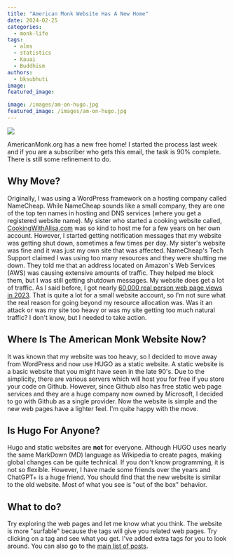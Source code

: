 ```yaml
---
title: "American Monk Website Has A New Home"
date: 2024-02-25
categories: 
  - monk-life
tags: 
  - alms
  - statistics
  - Kauai
  - Buddhism
authors: 
  - bksubhuti
image: 
featured_image: 

image: /images/am-on-hugo.jpg
featured_image: /images/am-on-hugo.jpg
---
```


[![](/images/am-on-hugo.jpg)](/images/am-on-hugo.jpg)

AmericanMonk.org has a new free home!  I started the process last week and if you are a subscriber who gets this email, the task is 90% complete.  There is still some refinement to do.  

## Why Move?
Originally, I was using a WordPress framework on a hosting company called NameCheap. While NameCheap sounds like a small company, they are one of the top ten names in hosting and DNS services (where you get a registered website name).  My sister who started a cooking website called, [CookingWithAlisa.com](https://cookingwithalisa.com) was so kind to host me for a few years on her own account.  However, I started getting notification messages that my website was getting shut down, sometimes a few times per day.  My sister's website was fine and it was just my own site that was affected.  NameCheap's Tech Support claimed I was using too many resources and they were shutting me down.  They told me that an address located on Amazon's Web Services (AWS) was causing extensive amounts of traffic.  They helped me block them, but I was still getting shutdown messages.  My website does get a lot of traffic.  As I said before, I got nearly [60,000 real person web page views in 2023](https://americanmonk.org/2023-year-stats-in-review/).  That is quite a lot for a small website account, so I'm not sure what the real reason for going beyond my resource allocation was.  Was it an attack or was my site too heavy or was my site getting too much natural traffic?  I don't know, but I needed to take action.

## Where Is The American Monk Website Now?
It was known that my website was too heavy, so I decided to move away from WordPress and now use HUGO as a static website.  A static website is a basic website that you might have seen in the late 90's.  Due to the simplicity, there are various servers which will host you for free if you store your code on Github.  However, since Github also has free static web page services and they are a huge company now owned by Microsoft, I decided to go with Github as a single provider.  Now the website is simple and the new web pages have a lighter feel.  I'm quite happy with the move.  

## Is Hugo For Anyone?
Hugo and static websites are **not** for everyone.  Although HUGO uses nearly the same MarkDown (MD) language as Wikipedia to create pages, making global changes can be quite technical.  If you don't know programming, it is not so flexible.  However, I have made some friends over the years and ChatGPT+ is a huge friend.  You should find that the new website is similar to the old website.  Most of what you see is "out of the box" behavior.  

## What to do?
Try exploring the web pages and let me know what you think.  The website is more "surfable" because the tags will give you related web pages.  Try clicking on a tag and see what you get.  I've added extra tags for you to look around.  You can also go to the [main list of posts](https://americanmonk.org/posts/).